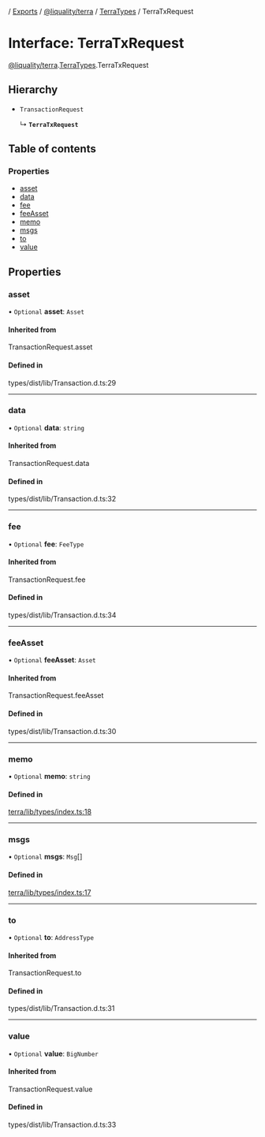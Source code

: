 [](../README.md) / [Exports](../modules.md) / [@liquality/terra](../modules/liquality_terra.md) / [TerraTypes](../modules/liquality_terra.TerraTypes.md) / TerraTxRequest

# Interface: TerraTxRequest

[@liquality/terra](../modules/liquality_terra.md).[TerraTypes](../modules/liquality_terra.TerraTypes.md).TerraTxRequest

## Hierarchy

- `TransactionRequest`

  ↳ **`TerraTxRequest`**

## Table of contents

### Properties

- [asset](liquality_terra.TerraTypes.TerraTxRequest.md#asset)
- [data](liquality_terra.TerraTypes.TerraTxRequest.md#data)
- [fee](liquality_terra.TerraTypes.TerraTxRequest.md#fee)
- [feeAsset](liquality_terra.TerraTypes.TerraTxRequest.md#feeasset)
- [memo](liquality_terra.TerraTypes.TerraTxRequest.md#memo)
- [msgs](liquality_terra.TerraTypes.TerraTxRequest.md#msgs)
- [to](liquality_terra.TerraTypes.TerraTxRequest.md#to)
- [value](liquality_terra.TerraTypes.TerraTxRequest.md#value)

## Properties

### asset

• `Optional` **asset**: `Asset`

#### Inherited from

TransactionRequest.asset

#### Defined in

types/dist/lib/Transaction.d.ts:29

___

### data

• `Optional` **data**: `string`

#### Inherited from

TransactionRequest.data

#### Defined in

types/dist/lib/Transaction.d.ts:32

___

### fee

• `Optional` **fee**: `FeeType`

#### Inherited from

TransactionRequest.fee

#### Defined in

types/dist/lib/Transaction.d.ts:34

___

### feeAsset

• `Optional` **feeAsset**: `Asset`

#### Inherited from

TransactionRequest.feeAsset

#### Defined in

types/dist/lib/Transaction.d.ts:30

___

### memo

• `Optional` **memo**: `string`

#### Defined in

[terra/lib/types/index.ts:18](https://github.com/liquality/chainabstractionlayer/blob/c190aa67/packages/terra/lib/types/index.ts#L18)

___

### msgs

• `Optional` **msgs**: `Msg`[]

#### Defined in

[terra/lib/types/index.ts:17](https://github.com/liquality/chainabstractionlayer/blob/c190aa67/packages/terra/lib/types/index.ts#L17)

___

### to

• `Optional` **to**: `AddressType`

#### Inherited from

TransactionRequest.to

#### Defined in

types/dist/lib/Transaction.d.ts:31

___

### value

• `Optional` **value**: `BigNumber`

#### Inherited from

TransactionRequest.value

#### Defined in

types/dist/lib/Transaction.d.ts:33
